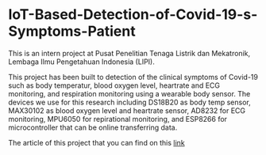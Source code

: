# IoT-Based-Detection-of-Covid-19-s-Symptoms-Patient
This is an intern project at Pusat Penelitian Tenaga Listrik dan Mekatronik, Lembaga Ilmu Pengetahuan Indonesia (LIPI).

This project has been built to detection of the clinical symptoms of Covid-19 such as body temperatur, blood oxygen level, heartrate and ECG monitoring, and respiration monitoring using a wearable body sensor. The devices we use for this research including DS18B20 as body temp sensor, MAX30102 as blood oxygen level and heartrate sensor, AD8232 for ECG monitoring, MPU6050 for repirational monitoring, and ESP8266 for microcontroller that can be online transferring data.

The article of this project that you can find on this [link](https://www.jurnalet.com/jet/article/view/413)
